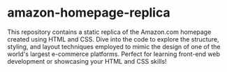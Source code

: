# amazon-homepage-replica
This repository contains a static replica of the Amazon.com homepage created using HTML and CSS. Dive into the code to explore the structure, styling, and layout techniques employed to mimic the design of one of the world's largest e-commerce platforms. Perfect for learning front-end web development or showcasing your HTML and CSS skills!
